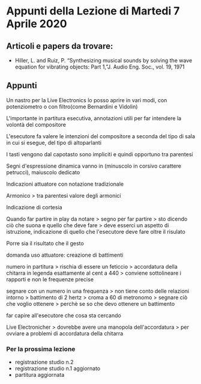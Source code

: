 # Appunti della Lezione di Martedi 7 Aprile 2020

## Articoli e papers da trovare:
- Hiller, L. and Ruiz, P. “Synthesizing musical sounds by solving the wave equation for vibrating objects: Part 1,”J. Audio Eng. Soc., vol. 19, 1971

## Appunti

Un nastro per la Live Electronics lo posso aprire in vari modi, con potenziometro o con filtro(come Bernardini e Vidolin)

L'importante in partitura esecutiva, annotazioni utili per far intendere la volontà del compositore

L'esecutore fa valere le intenzioni del compositore a seconda del tipo di sala in cui si esegue, del tipo di altoparlanti

I tasti vengono dal capotasto sono impliciti e quindi opportuno tra parentesi

Segni d'espressione dinamica vanno in (minuscolo in corsivo carattere petrucci), maiuscolo dedicato

Indicazioni attuatore con notazione tradizionale

Armonico > tra parentesi valore degli armonici

Indicazione di cortesia

Quando far partire in play da notare > segno per far partire > sto dicendo ciò che suona e quello che deve fare > deve esserci un aspetto di istruzione, indicazione di quello che l'esecutore deve fare oltre il risulato

Porre sia il risultato che il gesto

domanda uso attuatore: creazione di battimenti

numero in partitura > rischia di essere un feticcio > accordatura della chitarra in legenda esattamente al cent a 440 > conviene sottolineare i rapporti e non le frequenze precise

segnare con un numero in una frequenza > non tiene conto delle relazioni intorno > battimento di 2 hertz > croma a 60 di metronomo > segnare ciò che voglio ottenere > perchè se so che devo ottenere un battimento

far capire all'esecutore che cosa sta cercando

Live Electronicher > dovrebbe avere una manopola dell'accordatura > per ovviare a problemi di accordatura della chitarra

### Per la prossima lezione
- registrazione studio n.2
- registrazione studio n.1 aggiornato
- partitura aggiornata
